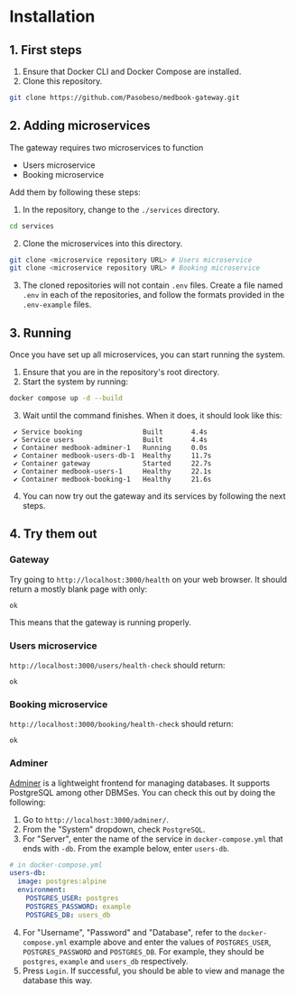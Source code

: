 # Installation

## 1. First steps

1. Ensure that Docker CLI and Docker Compose are installed.
2. Clone this repository.

```bash
git clone https://github.com/Pasobeso/medbook-gateway.git
```

## 2. Adding microservices

The gateway requires two microservices to function

- Users microservice
- Booking microservice

Add them by following these steps:

1. In the repository, change to the `./services` directory.

```bash
cd services
```

2. Clone the microservices into this directory.

```bash
git clone <microservice repository URL> # Users microservice
git clone <microservice repository URL> # Booking microservice
```

3. The cloned repositories will not contain `.env` files. Create a file named `.env` in each of the repositories, and follow the formats provided in the `.env-example` files.

## 3. Running

Once you have set up all microservices, you can start running the system.

1. Ensure that you are in the repository's root directory.
2. Start the system by running:

```bash
docker compose up -d --build
```

3. Wait until the command finishes. When it does, it should look like this:

```
 ✔ Service booking               Built       4.4s
 ✔ Service users                 Built       4.4s
 ✔ Container medbook-adminer-1   Running     0.0s
 ✔ Container medbook-users-db-1  Healthy     11.7s
 ✔ Container gateway             Started     22.7s
 ✔ Container medbook-users-1     Healthy     22.1s
 ✔ Container medbook-booking-1   Healthy     21.6s
```

4. You can now try out the gateway and its services by following the next steps.

## 4. Try them out

### Gateway

Try going to `http://localhost:3000/health` on your web browser. It should return a mostly blank page with only:

```
ok
```

This means that the gateway is running properly.

### Users microservice

`http://localhost:3000/users/health-check` should return:

```
ok
```

### Booking microservice

`http://localhost:3000/booking/health-check` should return:

```
ok
```

### Adminer

[Adminer](https://www.adminer.org) is a lightweight frontend for managing databases. It supports PostgreSQL among other DBMSes. You can check this out by doing the following:

1. Go to `http://localhost:3000/adminer/`.
2. From the "System" dropdown, check `PostgreSQL`.
3. For "Server", enter the name of the service in `docker-compose.yml` that ends with `-db`. From the example below, enter `users-db`.

```yml
# in docker-compose.yml
users-db:
  image: postgres:alpine
  environment:
    POSTGRES_USER: postgres
    POSTGRES_PASSWORD: example
    POSTGRES_DB: users_db
```

4. For "Username", "Password" and "Database", refer to the `docker-compose.yml` example above and enter the values of `POSTGRES_USER`, `POSTGRES_PASSWORD` and `POSTGRES_DB`. For example, they should be `postgres`, `example` and `users_db` respectively.
5. Press `Login`. If successful, you should be able to view and manage the database this way.

